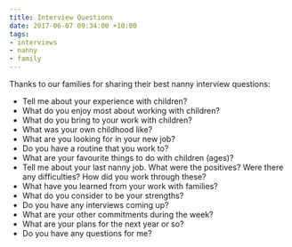 ```yaml
---
title: Interview Questions
date: 2017-06-07 09:34:00 +10:00
tags:
- interviews
- nanny
- family
---
```










Thanks to our families for sharing their best nanny interview questions: 

* Tell me about your experience with children? 
* What do you enjoy most about working with children? 
* What do you bring to your work with children?
* What was your own childhood like? 
* What are you looking for in your new job? 
* Do you have a routine that you work to? 
* What are your favourite things to do with children (ages)? 
* Tell me about your last nanny job. What were the positives? Were there any difficulties? How did you work through these? 
* What have you learned from your work with families? 
* What do you consider to be your strengths? 
* Do you have any interviews coming up? 
* What are your other commitments during the week?
* What are your plans for the next year or so? 
* Do you have any questions for me? 
